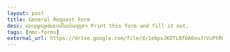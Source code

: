 ```yaml
---
layout: post
title: General Request Form
desc: បោះពុម្ពទម្រង់នេះហើយបំពេញវា។ Print this form and fill it out.
tags: [mmc-forms]
external_url: https://drive.google.com/file/d/1ebpxJKDTLNfbA6ouJrVuPtR0f9bvHKOW/view?usp=sharing
---
```


